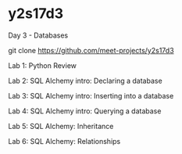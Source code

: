 # y2s17d3
Day 3 - Databases

git clone https://github.com/meet-projects/y2s17d3

Lab 1: Python Review

Lab 2: SQL Alchemy intro: Declaring a database

Lab 3: SQL Alchemy intro: Inserting into a database

Lab 4: SQL Alchemy intro: Querying a database

Lab 5: SQL Alchemy: Inheritance

Lab 6: SQL Alchemy: Relationships
